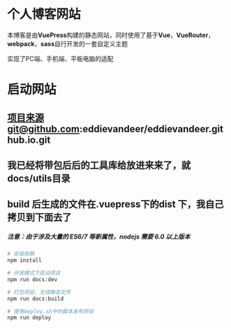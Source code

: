 # 个人博客网站

本博客是由**VuePress**构建的静态网站，同时使用了基于**Vue**，**VueRouter**，**webpack**，**sass**自行开发的一套自定义主题

实现了PC端、手机端、平板电脑的适配



# 启动网站
## 项目来源git@github.com:eddievandeer/eddievandeer.github.io.git
## 我已经将带包后后的工具库给放进来来了，就docs/utils目录
## build 后生成的文件在.vuepress下的dist 下，我自己拷贝到下面去了
##### 注意：由于涉及大量的 ES6/7 等新属性，nodejs 需要 6.0 以上版本

~~~bash
# 安装依赖
npm install

# 开发模式下启动项目
npm run docs:dev

# 打包项目，生成静态文件
npm run docs:build

# 使用deploy.sh中的脚本发布网站
npm run deploy
~~~

